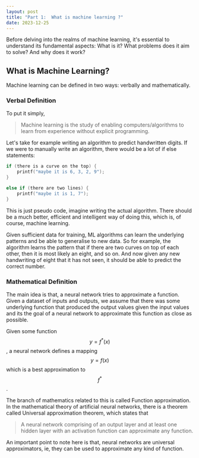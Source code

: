 ```yaml
---
layout: post
title: "Part 1:  What is machine learning ?"
date: 2023-12-25
---
```


Before delving into the realms of machine learning, it's essential to understand its fundamental aspects: What is it? What problems does it aim to solve? And why does it work?

## What is Machine Learning?

Machine learning can be defined in two ways: verbally and mathematically.

### Verbal Definition

To put it simply,

> Machine learning is the study of enabling computers/algorithms to learn from experience without explicit programming.

Let's take for example writing an algorithm to predict handwritten digits. If we were to manually write an algorithm, there would be a lot of if else statements:

```c
if (there is a curve on the top) {
    printf("maybe it is 6, 3, 2, 9");
}

else if (there are two lines) {
    printf("maybe it is 1, 7");
}
```

This is just pseudo code, imagine writing the actual algorithm. There should be a much better, efficient and intelligent way of doing this, which is, of course, machine learning. 

Given sufficient data for training, ML algorithms can learn the underlying patterns and be able to generalise to new data. So for example, the algorithm learns the pattern that if there are two curves on top of each other, then it is most likely an eight, and so on. And now given any new handwriting of eight that it has not seen, it should be able to predict the correct number.

### Mathematical Definition

The main idea is that, a neural network tries to approximate a function. Given a dataset of inputs and outputs, we assume that there was some underlying function that produced the output values given the input values and its the goal of a neural network to approximate this function as close as possible.

Given some function $$ y = f^*(x) $$, a neural network defines a mapping $$ y = f(x) $$ which is a best approximation to $$ f^* $$.

The branch of mathematics related to this is called Function approximation. In the mathematical theory of artificial neural networks, there is a theorem called Universal approximation theorem, which states that

> A neural network comprising of an output layer and at least one hidden layer with an activation function can approximate any function.

An important point to note here is that, neural networks are universal approximators, ie, they can be used to approximate any kind of function.